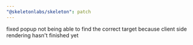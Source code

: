 ```yaml
---
"@skeletonlabs/skeleton": patch
---
```


fixed popup not being able to find the correct target because client side rendering hasn't finished yet
